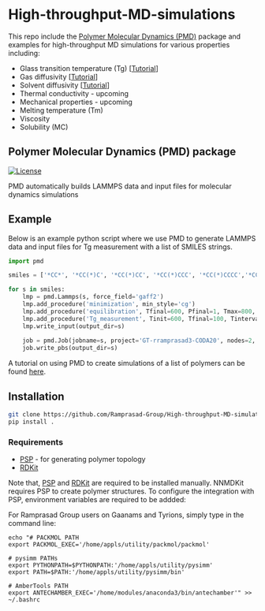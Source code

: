 # High-throughput-MD-simulations
This repo include the [Polymer Molecular Dynamics (PMD)](#polymer-molecular-dynamics-PMD-package) package and examples for high-throughput MD simulations for various properties including:
- Glass transition temperature (Tg) [[Tutorial](https://github.com/Ramprasad-Group/High-throughput-MD-simulations/tree/main/tutorials/Tg)]
- Gas diffusivity [[Tutorial](https://github.com/Ramprasad-Group/High-throughput-MD-simulations/tree/main/tutorials/Gas_diffusivity)]
- Solvent diffusivity [[Tutorial](https://github.com/Ramprasad-Group/High-throughput-MD-simulations/tree/main/tutorials/Solvent_diffusivity)]
- Thermal conductivity - upcoming
- Mechanical properties - upcoming
- Melting temperature (Tm)
- Viscosity
- Solubility (MC)

## Polymer Molecular Dynamics (PMD) package
[![License](https://img.shields.io/badge/license-MIT-blue.svg)](http://opensource.org/licenses/MIT)

PMD automatically builds LAMMPS data and input files for molecular dynamics simulations

## Example
Below is an example python script where we use PMD to generate LAMMPS data and input files for Tg measurement with a list of SMILES strings.
```python
import pmd

smiles = ['*CC*', '*CC(*)C', '*CC(*)CC', '*CC(*)CCC', '*CC(*)CCCC','*CC(*)c1ccccc1']

for s in smiles:
    lmp = pmd.Lammps(s, force_field='gaff2')
    lmp.add_procedure('minimization', min_style='cg')
    lmp.add_procedure('equilibration', Tfinal=600, Pfinal=1, Tmax=800, Pmax=49346.163)
    lmp.add_procedure('Tg_measurement', Tinit=600, Tfinal=100, Tinterval=25, step=1000000)
    lmp.write_input(output_dir=s)
                       
    job = pmd.Job(jobname=s, project='GT-rramprasad3-CODA20', nodes=2, ppn=24, walltime='48:00:00')
    job.write_pbs(output_dir=s)
```

A tutorial on using PMD to create simulations of a list of polymers can be found [here](https://github.com/Ramprasad-Group/High-throughput-MD-simulations/tree/main/Equilibration).

## Installation

```bash
git clone https://github.com/Ramprasad-Group/High-throughput-MD-simulations.git
pip install .
```

### Requirements
* [PSP](https://github.com/Ramprasad-Group/PSP) - for generating polymer topology
* [RDKit](https://www.rdkit.org/)

Note that, [PSP](https://github.com/Ramprasad-Group/PSP) and [RDKit](https://www.rdkit.org/) are required to be installed manually. NNMDKit requires PSP to create polymer structures. To configure the integration with PSP, environment variables are required to be addded:

For Ramprasad Group users on Gaanams and Tyrions, simply type in the command line:

```
echo "# PACKMOL PATH
export PACKMOL_EXEC='/home/appls/utility/packmol/packmol'

# pysimm PATHs
export PYTHONPATH=$PYTHONPATH:'/home/appls/utility/pysimm'
export PATH=$PATH:'/home/appls/utility/pysimm/bin'

# AmberTools PATH
export ANTECHAMBER_EXEC='/home/modules/anaconda3/bin/antechamber'" >> ~/.bashrc
```

